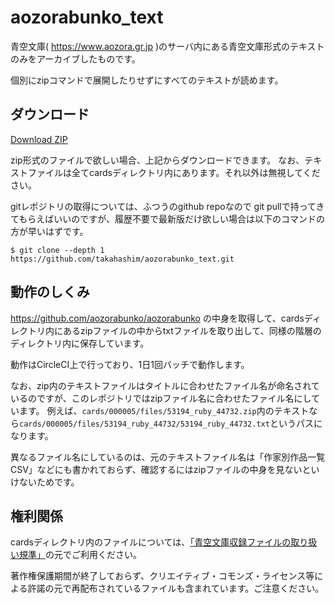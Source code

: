 # aozorabunko_text

青空文庫( https://www.aozora.gr.jp )のサーバ内にある青空文庫形式のテキストのみをアーカイブしたものです。

個別にzipコマンドで展開したりせずにすべてのテキストが読めます。

## ダウンロード

[Download ZIP](https://github.com/takahashim/aozorabunko_text/archive/master.zip)

zip形式のファイルで欲しい場合、上記からダウンロードできます。
なお、テキストファイルは全てcardsディレクトリ内にあります。それ以外は無視してください。

gitレポジトリの取得については、ふつうのgithub repoなので git pullで持ってきてもらえばいいのですが、履歴不要で最新版だけ欲しい場合は以下のコマンドの方が早いはずです。

```console
$ git clone --depth 1 https://github.com/takahashim/aozorabunko_text.git
```

## 動作のしくみ

https://github.com/aozorabunko/aozorabunko の中身を取得して、cardsディレクトリ内にあるzipファイルの中からtxtファイルを取り出して、同様の階層のディレクトリ内に保存しています。

動作はCircleCI上で行っており、1日1回バッチで動作します。

なお、zip内のテキストファイルはタイトルに合わせたファイル名が命名されているのですが、このレポジトリではzipファイル名に合わせたファイル名にしています。
例えば、`cards/000005/files/53194_ruby_44732.zip`内のテキストなら`cards/000005/files/53194_ruby_44732/53194_ruby_44732.txt`というパスになります。

異なるファイル名にしているのは、元のテキストファイル名は「作家別作品一覧CSV」などにも書かれておらず、確認するにはzipファイルの中身を見ないといけないためです。

## 権利関係

cardsディレクトリ内のファイルについては、[「青空文庫収録ファイルの取り扱い規準」](https://www.aozora.gr.jp/guide/kijyunn.html)の元でご利用ください。

著作権保護期間が終了しておらず、クリエイティブ・コモンズ・ライセンス等による許諾の元で再配布されているファイルも含まれています。ご注意ください。
